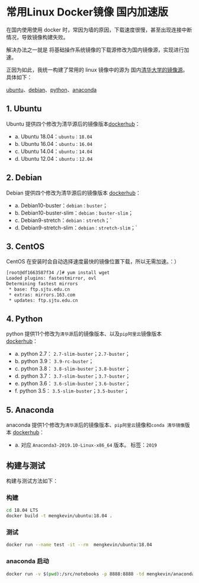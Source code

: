 # 常用Linux Docker镜像 国内加速版

在国内使用使用 docker 时，常因为墙的原因，下载速度很慢，甚至出现连接中断情况，导致镜像构建失败。

解决办法之一就是 将基础操作系统镜像的下载源修改为国内镜像源，实现进行加速。

正因为如此，我统一构建了常用的 linux 镜像中的源为 国内[清华大学的镜像源](https://mirror.tuna.tsinghua.edu.cn/)。具体如下：

[ubuntu](https://hub.docker.com/repository/docker/mengkevin/ubuntu)、[debian](https://hub.docker.com/repository/docker/mengkevin/debian)、[python](https://hub.docker.com/repository/docker/mengkevin/python)、[anaconda](https://hub.docker.com/repository/docker/mengkevin/anaconda)


## 1. Ubuntu

Ubuntu 提供四个修改为清华源后的镜像版本[dockerhub](https://hub.docker.com/repository/docker/mengkevin/ubuntu)：
- a. Ubuntu 18.04：`ubuntu：18.04`
- b. Ubuntu 16.04：`ubuntu：16.04`
- c. Ubuntu 14.04：`ubuntu：14.04`
- d. Ubuntu 12.04：`ubuntu：12.04`

## 2. Debian
Debian 提供四个修改为清华源后的镜像版本 [dockerhub](https://hub.docker.com/repository/docker/mengkevin/debian)：
- a. Debian10-buster：`debian：buster`；
- b. Debian10-buster-slim：`debian：buster-slim`；
- c. Debian9-stretch：`debian：stretch`；`
- d. Debian9-stretch-slim：`debian：stretch-slim`；`



## 3. CentOS

CentOS 在安装时会自动选择速度最快的镜像位置下载，所以无需加速。：）

``` bash
[root@df1663587f34 /]# yum install wget
Loaded plugins: fastestmirror, ovl
Determining fastest mirrors
 * base: ftp.sjtu.edu.cn
 * extras: mirrors.163.com
 * updates: ftp.sjtu.edu.cn
```

## 4. Python

python 提供11个修改为`清华源`后的镜像版本、以及`pip阿里云`镜像版本[dockerhub](https://hub.docker.com/repository/docker/mengkevin/python)：
- a. python 2.7： `2.7-slim-buster`；`2.7-buster`；
- b. python 3.9： `3.9-rc-buster`；
- c. python 3.8： `3.8-slim-buster`；`3.8-buster`；
- d. python 3.7： `3.7-slim-buster`；`3.7-buster`；
- e. python 3.6： `3.6-slim-buster`；`3.6-buster`；
- f. python 3.5： `3.5-slim-buster`；`3.5-buster`；


## 5. Anaconda

anaconda 提供1个修改为`清华源`后的镜像版本、`pip阿里云`镜像和`conda 清华镜像`版本 [dockerhub](https://hub.docker.com/repository/docker/mengkevin/anaconda)：
- a. 对应 `Anaconda3-2019.10-Linux-x86_64` 版本。 标签：`2019`



## 构建与测试
构建与测试方法如下：
### 构建
```bash
cd 18.04 LTS
docker build -t mengkevin/ubuntu:18.04 .
```

### 测试
```bash
docker run --name test -it --rm  mengkevin/ubuntu:18.04
```

### anaconda 启动
```bash
docker run -v $(pwd):/src/notebooks -p 8888:8888 -td mengkevin/anaconda:201910
```
